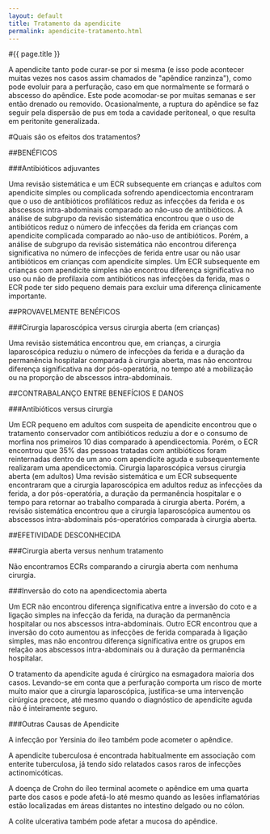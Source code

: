 ```yaml
---
layout: default
title: Tratamento da apendicite
permalink: apendicite-tratamento.html
---
```


#{{ page.title }}

A apendicite tanto pode curar-se por si mesma (e isso pode acontecer muitas vezes nos casos assim chamados de "apêndice ranzinza"), como pode evoluir para a perfuração, caso em que normalmente se formará o abscesso do apêndice. Este pode acomodar-se por muitas semanas e ser então drenado ou removido. Ocasionalmente, a ruptura do apêndice se faz seguir pela dispersão de pus em toda a cavidade peritoneal, o que resulta em peritonite generalizada.

#Quais são os efeitos dos tratamentos?

##BENÉFICOS

###Antibióticos adjuvantes

Uma revisão sistemática e um ECR subsequente em crianças e adultos com apendicite simples ou complicada sofrendo apendicectomia encontraram que o uso de antibióticos profiláticos reduz as infecções da ferida e os abscessos intra-abdominais comparado ao não-uso de antibióticos. A análise de subgrupo da revisão sistemática encontrou que o uso de antibióticos reduz o número de infecções da ferida em crianças com apendicite complicada comparado ao não-uso de antibióticos. Porém, a análise de subgrupo da revisão sistemática não encontrou diferença significativa no número de infecções de ferida entre usar ou não usar antibióticos em crianças com apendicite simples. Um ECR subsequente em crianças com apendicite simples não encontrou diferença significativa no uso ou não de profilaxia com antibióticos nas infecções da ferida, mas o ECR pode ter sido pequeno demais para excluir uma diferença clinicamente importante.

##PROVAVELMENTE BENÉFICOS

###Cirurgia laparoscópica versus cirurgia aberta (em crianças)

Uma revisão sistemática encontrou que, em crianças, a cirurgia laparoscópica reduziu o número de infecções da ferida e a duração da permanência hospitalar comparada à cirurgia aberta, mas não encontrou diferença significativa na dor pós-operatória, no tempo até a mobilização ou na proporção de abscessos intra-abdominais.

##CONTRABALANÇO ENTRE BENEFÍCIOS E DANOS

###Antibióticos versus cirurgia

Um ECR pequeno em adultos com suspeita de apendicite encontrou que o tratamento conservador com antibióticos reduziu a dor e o consumo de morfina nos primeiros 10 dias comparado à apendicectomia. Porém, o ECR encontrou que 35% das pessoas tratadas com antibióticos foram reinternadas dentro de um ano com apendicite aguda e subsequentemente realizaram uma apendicectomia. Cirurgia laparoscópica versus cirurgia aberta (em adultos) Uma revisão sistemática e um ECR subsequente encontraram que a cirurgia laparoscópica em adultos reduz as infecções da ferida, a dor pós-operatória, a duração da permanência hospitalar e o tempo para retornar ao trabalho comparada à cirurgia aberta. Porém, a revisão sistemática encontrou que a cirurgia laparoscópica aumentou os abscessos intra-abdominais pós-operatórios comparada à cirurgia aberta.

##EFETIVIDADE DESCONHECIDA

###Cirurgia aberta versus nenhum tratamento

Não encontramos ECRs comparando a cirurgia aberta com nenhuma cirurgia.

###Inversão do coto na apendicectomia aberta

Um ECR não encontrou diferença significativa entre a inversão do coto e a ligação simples na infecção da ferida, na duração da permanência hospitalar ou nos abscessos intra-abdominais. Outro ECR encontrou que a inversão do coto aumentou as infecções de ferida comparada à ligação simples, mas não encontrou diferença significativa entre os grupos em relação aos abscessos intra-abdominais ou à duração da permanência hospitalar.

O tratamento da apendicite aguda é cirúrgico na esmagadora maioria dos casos. Levando-se em conta que a perfuração comporta um risco de morte muito maior que a cirurgia laparoscópica, justifica-se uma intervenção cirúrgica precoce, até mesmo quando o diagnóstico de apendicite aguda não é inteiramente seguro.

###Outras Causas de Apendicite

A infecção por Yersinia do íleo também pode acometer o apêndice.

A apendicite tuberculosa é encontrada habitualmente em associação com enterite tuberculosa, já tendo sido relatados casos raros de infecções actinomicóticas.

A doença de Crohn do íleo terminal acomete o apêndice em uma quarta parte dos casos e pode afetá-lo até mesmo quando as lesões inflamatórias estão localizadas em áreas distantes no intestino delgado ou no cólon.

A colite ulcerativa também pode afetar a mucosa do apêndice.
